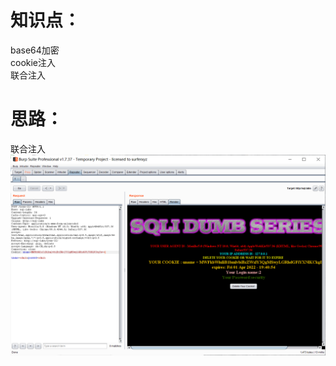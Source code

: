 # 知识点：
base64加密<br />cookie注入<br />联合注入
# 思路：
联合注入<br />![image.png](./images/20231017_2353392998.png)

